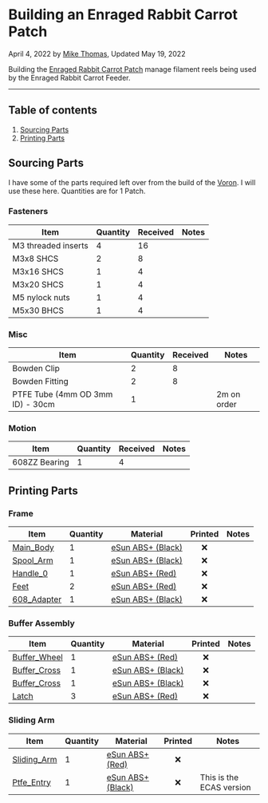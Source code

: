 # Building an Enraged Rabbit Carrot Patch

April 4, 2022 by [Mike Thomas](https://github.com/mikepthomas),
Updated May 19, 2022

Building the [Enraged Rabbit Carrot Patch](https://github.com/EtteGit/EnragedRabbitProject) manage filament reels being used by the Enraged Rabbit Carrot Feeder.

---

## Table of contents

1. [Sourcing Parts](#sourcing-parts)
2. [Printing Parts](#printing-parts)

## Sourcing Parts

I have some of the parts required left over from the build of the [Voron](printer-voron-1.8.md). I will use these here. Quantities are for 1 Patch.

### Fasteners

| Item                | Quantity | Received | Notes |
| ------------------- | -------- | -------- | ----- |
| M3 threaded inserts | 4        | 16       |       |
| M3x8 SHCS           | 2        | 8        |       |
| M3x16 SHCS          | 1        | 4        |       |
| M3x20 SHCS          | 1        | 4        |       |
| M5 nylock nuts      | 1        | 4        |       |
| M5x30 BHCS          | 1        | 4        |       |

### Misc

| Item                             | Quantity | Received | Notes       |
| -------------------------------- | -------- | -------- | ----------- |
| Bowden Clip                      | 2        | 8        |             |
| Bowden Fitting                   | 2        | 8        |             |
| PTFE Tube (4mm OD 3mm ID) - 30cm | 1        |          | 2m on order |

### Motion

| Item          | Quantity | Received | Notes |
| ------------- | -------- | -------- | ----- |
| 608ZZ Bearing | 1        | 4        |       |

## Printing Parts

### Frame

| Item                                                                                                                 | Quantity | Material                                                | Printed | Notes |
| -------------------------------------------------------------------------------------------------------------------- | -------- | ------------------------------------------------------- | :-----: | ----- |
| [Main_Body](https://github.com/EtteGit/EnragedRabbitProject/blob/main/Carrot_Patch/STLs/Main_Body.stl)               | 1        | [eSun ABS+ (Black)](printer-filament.md#esun-abs-black) |   :x:   |       |
| [Spool_Arm](https://github.com/EtteGit/EnragedRabbitProject/blob/main/Carrot_Patch/STLs/Spool_Arm.stl)               | 1        | [eSun ABS+ (Black)](printer-filament.md#esun-abs-black) |   :x:   |       |
| [Handle_0](https://github.com/EtteGit/EnragedRabbitProject/blob/main/Carrot_Patch/STLs/Handles/%5Ba%5D_Handle_0.stl) | 1        | [eSun ABS+ (Red)](printer-filament.md#esun-abs-red)     |   :x:   |       |
| [Feet](https://github.com/EtteGit/EnragedRabbitProject/blob/main/Carrot_Patch/STLs/%5Ba%5D_Feet_x2.stl)              | 2        | [eSun ABS+ (Red)](printer-filament.md#esun-abs-red)     |   :x:   |       |
| [608_Adapter](https://github.com/EtteGit/EnragedRabbitProject/blob/main/Carrot_Patch/STLs/608_Adapter.stl)           | 1        | [eSun ABS+ (Black)](printer-filament.md#esun-abs-black) |   :x:   |       |

### Buffer Assembly

| Item                                                                                                                 | Quantity | Material                                                | Printed | Notes |
| -------------------------------------------------------------------------------------------------------------------- | -------- | ------------------------------------------------------- | :-----: | ----- |
| [Buffer_Wheel](https://github.com/EtteGit/EnragedRabbitProject/blob/main/Carrot_Patch/STLs/%5Ba%5D_Buffer_Wheel.stl) | 1        | [eSun ABS+ (Red)](printer-filament.md#esun-abs-red)     |   :x:   |       |
| [Buffer_Cross](https://github.com/EtteGit/EnragedRabbitProject/blob/main/Carrot_Patch/STLs/Buffer_Cross.stl)         | 1        | [eSun ABS+ (Black)](printer-filament.md#esun-abs-black) |   :x:   |       |
| [Buffer_Cross](https://github.com/EtteGit/EnragedRabbitProject/blob/main/Carrot_Patch/STLs/Buffer_Cross.stl)         | 1        | [eSun ABS+ (Black)](printer-filament.md#esun-abs-black) |   :x:   |       |
| [Latch](https://github.com/EtteGit/EnragedRabbitProject/blob/main/Carrot_Patch/STLs/%5Ba%5D_Latch_x3.stl)            | 3        | [eSun ABS+ (Red)](printer-filament.md#esun-abs-red)     |   :x:   |       |

### Sliding Arm

| Item                                                                                                               | Quantity | Material                                                | Printed | Notes                    |
| ------------------------------------------------------------------------------------------------------------------ | -------- | ------------------------------------------------------- | :-----: | ------------------------ |
| [Sliding_Arm](https://github.com/EtteGit/EnragedRabbitProject/blob/main/Carrot_Patch/STLs/%5Ba%5D_Sliding_Arm.stl) | 1        | [eSun ABS+ (Red)](printer-filament.md#esun-abs-red)     |   :x:   |                          |
| [Ptfe_Entry](https://github.com/EtteGit/EnragedRabbitProject/blob/main/Carrot_Patch/STLs/Ptfe_Entry_ECAS.stl)      | 1        | [eSun ABS+ (Black)](printer-filament.md#esun-abs-black) |   :x:   | This is the ECAS version |
